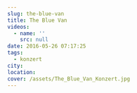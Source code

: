 ```yaml
---
slug: the-blue-van
title: The Blue Van
videos:
  - name: ''
    src: null
date: 2016-05-26 07:17:25
tags:
  - konzert
city:
location:
cover: /assets/The_Blue_Van_Konzert.jpg
---
```

